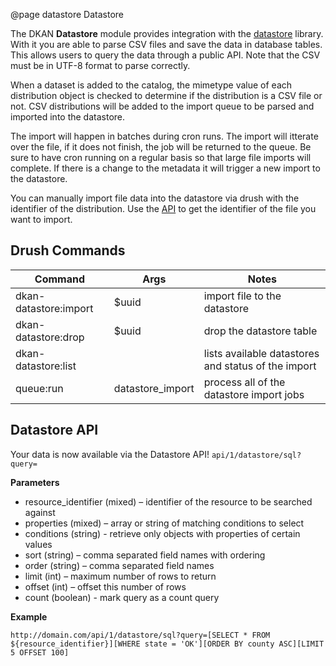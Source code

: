 @page datastore Datastore

The DKAN **Datastore** module provides integration with the [datastore](https://github.com/GetDKAN/datastore) library. With it you are able to parse CSV files and save the data in database tables. This allows users to query the data through a public API. Note that the CSV must be in UTF-8 format to parse correctly.

When a dataset is added to the catalog, the mimetype value of each distribution object is checked to determine if the distribution is a CSV file or not. CSV distributions will be added to the import queue to be parsed and imported into the datastore.

The import will happen in batches during cron runs. The import will itterate over the file, if it does not finish, the job will be returned to the queue. Be sure to have cron running on a regular basis so that large file imports will complete. If there is a change to the metadata it will trigger a new import to the datastore.

You can manually import file data into the datastore via drush with the identifier of the distribution. Use the [API](guide-dataset-api.html#identifiers) to get the identifier of the file you want to import.

## Drush Commands

| Command | Args | Notes |
| -- | -- | -- |
| dkan-datastore:import | $uuid | import file to the datastore |
| dkan-datastore:drop   | $uuid | drop the datastore table |
| dkan-datastore:list   |       | lists available datastores and status of the import |
| queue:run | datastore_import | process all of the datastore import jobs |

## Datastore API

Your data is now available via the Datastore API!
`api/1/datastore/sql?query=`

**Parameters**
- resource_identifier (mixed) – identifier of the resource to be searched against
- properties (mixed) – array or string of matching conditions to select
- conditions (string) - retrieve only objects with properties of certain values
- sort (string) – comma separated field names with ordering
- order (string) – comma separated field names
- limit (int) – maximum number of rows to return
- offset (int) – offset this number of rows
- count (boolean) - mark query as a count query

**Example**

```
http://domain.com/api/1/datastore/sql?query=[SELECT * FROM ${resource_identifier}][WHERE state = 'OK'][ORDER BY county ASC][LIMIT 5 OFFSET 100]
```
